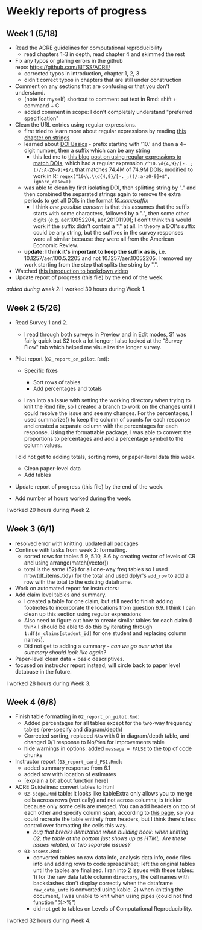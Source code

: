 # Weekly reports of progress

## Week 1 (5/18)

- Read the ACRE guidelines for computational reproducibility  
  - read chapters 1-3 in depth, read chapter 4 and skimmed the rest
- Fix any typos or glaring errors in the github repo: https://github.com/BITSS/ACRE/  
  - corrected typos in introduction, chapter 1, 2, 3
  - didn't correct typos in chapters that are still under construction
- Comment on any sections that are confusing or that you don't understand.    
  - (note for myself) shortcut to comment out text in Rmd: shift + command + C
  - added comment in scope: I don't completely understand "preferred specification"  
- Clean the URL entries using regular expressions.     
  - first tried to learn more about regular expressions by reading [this chapter on strings](https://r4ds.had.co.nz/strings.html)
  - learned about [DOI Basics](https://support.datacite.org/docs/doi-basics) - prefix starting with '10.' and then a 4+ digit number, then a suffix which can be any string
    - this led me to [this blog post on using regular expressions to match DOIs](https://www.crossref.org/blog/dois-and-matching-regular-expressions/), which had a regular expression `/^10.\d{4,9}/[-._;()/:A-Z0-9]+$/i` that matches 74.4M of 74.9M DOIs; modified to work in R: `regex("10\\.\\d{4,9}/[-._;()/:a-z0-9]+$", ignore_case=T)`
  - was able to clean by first isolating DOI, then splitting string by "." and then combined the separated strings again to remove the extra periods to get all DOIs in the format *10.xxxx/suffix*
    - I think *one possible concern* is that this assumes that the suffix starts with some characters, followed by a ".", then some other digits (e.g. aer.10052204, aer.20101199); I don't think this would work if the suffix didn't contain a "." at all. In theory a DOI's suffix could be any string, but the suffixes in the survey responses were all similar because they were all from the American Economic Review.
  - **update: I think it's important to keep the suffix as is,** i.e. 10.1257/aer.100.5.2205 and not 10.1257/aer.10052205. I removed my work starting from the step that splits the string by ".".
- Watched [this introduction to bookdown video](https://www.youtube.com/watch?v=dVqVscgwSpw)
- Update report of progress (this file) by the end of the week.  

*added during week 2:* I worked 30 hours during Week 1.

## Week 2 (5/26)  

- Read Survey 1 and 2.
  - I read through both surveys in Preview and in Edit modes, S1 was fairly quick but S2 took a lot longer; I also looked at the "Survey Flow" tab which helped me visualize the longer survey.
- Pilot report (`02_report_on_pilot.Rmd`):   
  - Specific fixes  
      - Sort rows of tables  
      - Add percentages and totals  

  - I ran into an issue with setting the working directory when trying to knit the Rmd file, so I created a branch to work on the changes until I could resolve the issue and see my changes. For the percentages, I used summarize() to keep the column of counts for each response and created a separate column with the percentages for each response. Using the formattable package, I was able to convert the proportions to percentages and add a percentage symbol to the column values.  

  I did not get to adding totals, sorting rows, or paper-level data this week.

  - Clean paper-level data
  - Add tables
- Update report of progress (this file) by the end of the week.  
- Add number of hours worked during the week.

I worked 20 hours during Week 2.

## Week 3 (6/1)

- resolved error with knitting: updated all packages
- Continue with tasks from week 2: formatting.   
  - sorted rows for tables 5.9, 5.10, 8.6 by creating vector of levels of CR and using arrange(match(vector))
  - total is the same (52) for all one-way freq tables so I used nrow(df_items_tidy) for the total and used dplyr's `add_row` to add a row with the total to the existing dataframe.
-  Work on automated report for instructors:
  - Add claim level tables and summary.  
    - I created a table for one claim, but still need to finish adding footnotes to incorporate the locations from question 6.9. I think I can clean up this section using regular expressions
    - Also need to figure out how to create similar tables for each claim (I think I should be able to do this by iterating through `1:df$n_claims[student_id]` for one student and replacing column names).
    - Did not get to adding a summary - *can we go over what the summary should look like again?*
-  Paper-level clean data + basic descriptives.   
  - focused on instructor report instead; will circle back to paper level database in the future.

I worked 28 hours during Week 3.  

## Week 4 (6/8)

- Finish table formatting in `02_report_on_pilot.Rmd`:
  - Added percentages for all tables except for the two-way frequency tables (pre-specify and diagram/depth)
  - Corrected sorting, replaced `NA`s with 0 in diagram/depth table, and changed 0/1 response to No/Yes for Improvements table
  - hide warnings in options: added `message = FALSE` to the top of code chunks
- Instructor report (`03_report_card_PS1.Rmd`):
  - added summary response from 6.1
  - added row with location of estimates
  - [explain a bit about function here]
- ACRE Guidelines: convert tables to html
  - `02-scope.Rmd` table: it looks like kableExtra only allows you to merge cells across rows (vertically) and not across columns; is trickier because only some cells are merged. You can add headers on top of each other and specify column span, according to [this page](http://haozhu233.github.io/kableExtra/awesome_table_in_html.html), so you could recreate the table entirely from headers, but I think there's less control over formatting the cells this way.
    - *bug that breaks itemization when building book: when knitting 02, the table at the bottom just shows up as HTML. Are these issues related, or two separate issues?*
  - `03-assess.Rmd`:
    - converted tables on raw data info, analysis data info, code files info and adding rows to code spreadsheet; left the original tables until the tables are finalized. I ran into 2 issues with these tables: 1) for the raw data table column `directory`, the cell names with backslashes don't display correctly when the dataframe `raw_data_info` is converted using kable. 2) when knitting the document, I was unable to knit when using pipes (could not find function "%>%")
    - did not get to tables on Levels of Computational Reproducibility.


I worked 32 hours during Week 4.
